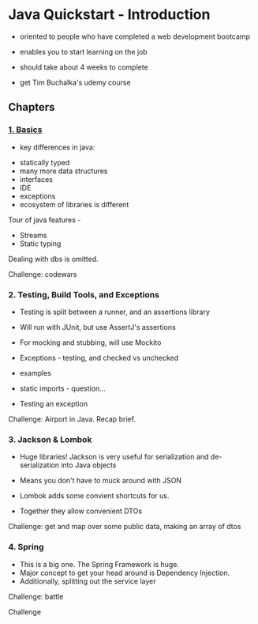 # Java Quickstart - Introduction

* oriented to people who have completed a web development bootcamp
* enables you to start learning on the job
* should take about 4 weeks to complete

* get Tim Buchalka's udemy course

## Chapters

### [1. Basics](https://github.com/oscar-barlow/java-quickstart/tree/master/1-basics)
* key differences in java:
- statically typed
- many more data structures
- interfaces
- IDE
- exceptions
- ecosystem of libraries is different

Tour of java features -

* Streams
* Static typing

Dealing with dbs is omitted.

Challenge: codewars
 
### 2. Testing, Build Tools, and Exceptions

* Testing is split between a runner, and an assertions library
* Will run with JUnit, but use AssertJ's assertions
* For mocking and stubbing, will use Mockito
* Exceptions - testing, and checked vs unchecked

* examples

- static imports - question...

* Testing an exception

Challenge: Airport in Java. Recap brief.

### 3. Jackson & Lombok

* Huge libraries! Jackson is very useful for serialization and de-serialization into Java objects
* Means you don't have to muck around with JSON

* Lombok adds some convient shortcuts for us.

* Together they allow convenient DTOs

Challenge: get and map over some public data, making an array of dtos

### 4. Spring

* This is a big one. The Spring Framework is huge. 
* Major concept to get your head around is Dependency Injection.
* Additionally, splitting out the service layer

Challenge: battle

Challenge
